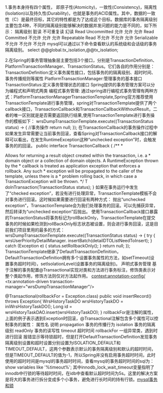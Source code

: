1.事务本身持有四个属性， 即原子性(Atomicity)，一致性(Consistency)，隔离性(Isolation)以及持久性(Durability)，也就是事务的ACID属性。其中，数据的一致性（C）是最终目标，其它的特性都是为了达成这个目标。数据库的事务隔离级别主要包含4种，不同的隔离级别能够解决的数据并发问题的能力是不同的，如下所示：          隔离级别                 脏读                 不可重复读         幻读
Read Uncommitted          允许                   允许              允许 
Read Committed            不允许                 允许              允许
Repeatable Read           不允许                 不允许            允许
Serializable              不允许                 不允许            不允许
mysql可以通过以下命令查看默认的系统级和会话级的事务隔离级别。
select @@global.tx_isolation,@@tx_isolation;

2.在Spring的事务管理抽象层主要包括3个接口，分别是TransactionDefinition、PlatformTransactionManager、TransactionStatus。它们各自的作用分别是：
TransactionDefinition:定义事务属性接口，包括事务的的隔离级别、超时时间、事务传播规则等属性
PlatformTransactionManager:管理事务的基本接口
TransactionStatus:定义事务管理状态的接口
Spring提供的事务管理方案可以分为编程式和声明式两类
编程式事务管理:
通过spring进行编程式事务管理有两种方式：PlatformTransactionManagerTransactionTemplate,Spring官方推荐使用TransactionTemplate进行事务管理，spring对TransactionTemplate提供了两个callback接口，TransactionCallback和TransactionCallbackWithoutResult，二者的唯一区别就是是否需要返回执行结果,使用TransactionTemplate进行事务操作的模板如下：
wrsDumpTransactionTemplate.execute((TransactionStatus status) -> {
                    //事务操作
                            return null;
                });
在TransactionCallback的事务操作过程中如果发生异常需要让当前事务回滚，查看Spring对TransactionCallback接口的解释可以看出，在发生RuntimeException这种“unchecked exception”时，会触发事务的的回滚。
public interface TransactionCallback<T> {
    /**
     * <p>Allows for returning a result object created within the transaction, i.e. a
     * domain object or a collection of domain objects. A RuntimeException thrown by the
     * callback is treated as application exception that enforces a rollback. Any such
     * exception will be propagated to the caller of the template, unless there is a
     * problem rolling back, in which case a TransactionException will be thrown.
     */
    T doInTransaction(TransactionStatus status);
}
如果在事务运行中发生了“checked exception”，若没有进行处理异常，TransactionTemplate模板不会对事务进行回滚。这时候如果需要进行回滚有两种方式：
抛出“unchecked exception”，TransactionTemplate会为我们处理事务的回滚。可以先捕获异常，然后转译为“unchecked exception”后抛出。
使用TransactionCallback接口暴露的TransactionStatus将事务标记为rollBackOnly，TransactionTemplate在提交事务的时候如果检测到rollBackOnly标志状态被设置，则会进行事务回滚，这是目前我们项目里用的最多的方式：
wrsDumpTransactionTemplate.execute((TransactionStatus status) -> {
            try {
                wrsUserPriorityDetailManager.
                        insertBatch(detailDTOListNeedToInsert);
            } catch (Exception e) {
                status.setRollbackOnly();
            }
            return null;
        });
TransactionTemplate继承了DefaultTransactionDefinition，DefaultTransactionDefinition拥有多个设置事务属性的方法，如setTimeout(设置事务超时时间)，setIsolationLevel(设置事务的隔离级别)。
声明式事务管理
基于注解的事务配置@Transactional实现对类和方法进行事务标注，修饰类表示对整个类起作用，修饰方法则仅对方法起作用。
<context:annotation-config/>
<tx:annotation-driven transaction-manager="wrsDumpTransactionManager"/>

@Transactional(rollbackFor = Exception.class)
    public void insertRecord() throws Exception{
            WrsHistoryTaskDO wrsHistoryTaskDO = iniWrsHistoryTaskDO();
            Long id = wrsHistoryTaskDAO.insert(wrsHistoryTaskDO);
    }
rollbackFor是注解的属性，上面的例子表示遇到Exception时回滚，@Transactional注解包含多个属性可以控制事务的属性：
属性名                               说明
propagation                     事务的传播行为
isolation                       事务的隔离级别
readOnly                        事务的读写性
timeout                         超时时间
rollbackFor                     一组异常类，遇到时进行回滚
报错显示等待锁超时，但是打开DefaultTransactionDefinition发现事务隔离级别设置和超时设置分别设置为ISOLATION_DEFAULT和TIMEOUT_DEFAULT，这两个参数表示默认的事务隔离级别和默认的超时时间，但是TIMEOUT_DEFAULT的值为-1，所以Spring并没有启用事务超时时间，此时使用的超时时间是mysql的事务超时时间，查看mysql的事务超时时间的sql为：
show variables like '%timeout%';
其中innodb_lock_wait_timeout变量指明了innodb中行锁的等待超时时间，在idb中查看默认超时时间为5s。这里的解决方案是将大的事务进行拆分变成多个小事务，避免进行长时间的持有行锁。[mysql事务和锁](mysql锁)
